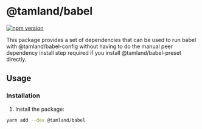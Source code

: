 # @tamland/babel

[![npm version](https://badge.fury.io/js/%tamland%2Fbabel.svg)](https://badge.fury.io/js/%tamland%2Fbabel)

This package provides a set of dependencies that can be used to run babel with @tamland/babel-config without having to do the manual peer dependency install step required if you
install @tamland/babel-preset directly.

## Usage

### Installation

1. Install the package:

  ```sh
  yarn add --dev @tamland/babel
  ```